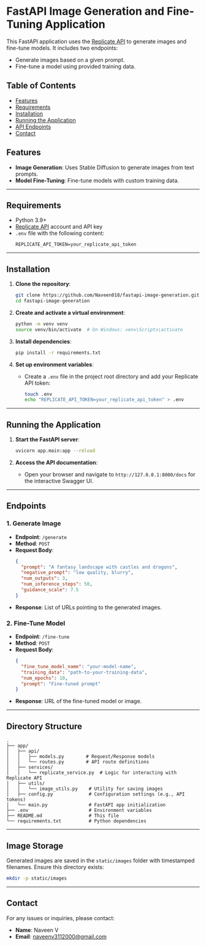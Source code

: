 
# FastAPI Image Generation and Fine-Tuning Application

This FastAPI application uses the [Replicate API](https://replicate.com/) to generate images and fine-tune models. It includes two endpoints:
- Generate images based on a given prompt.
- Fine-tune a model using provided training data.

## Table of Contents

- [Features](#features)
- [Requirements](#requirements)
- [Installation](#installation)
- [Running the Application](#running-the-application)
- [API Endpoints](#api-endpoints)
- [Contact](#contact)

## Features
- **Image Generation**: Uses Stable Diffusion to generate images from text prompts.
- **Model Fine-Tuning**: Fine-tune models with custom training data.

---

## Requirements

- Python 3.9+
- [Replicate API](https://replicate.com/) account and API key
- `.env` file with the following content:
  ```
  REPLICATE_API_TOKEN=your_replicate_api_token
  ```

---

## Installation

1. **Clone the repository**:
   ```bash
   git clone https://github.com/Naveen018/fastapi-image-generation.git
   cd fastapi-image-generation
   ```

2. **Create and activate a virtual environment**:
   ```bash
   python -m venv venv
   source venv/bin/activate  # On Windows: venv\Scripts\activate
   ```

3. **Install dependencies**:
   ```bash
   pip install -r requirements.txt
   ```

4. **Set up environment variables**:
   - Create a `.env` file in the project root directory and add your Replicate API token:
     ```bash
     touch .env
     echo "REPLICATE_API_TOKEN=your_replicate_api_token" > .env
     ```

---

## Running the Application

1. **Start the FastAPI server**:
   ```bash
   uvicorn app.main:app --reload
   ```

2. **Access the API documentation**:
   - Open your browser and navigate to `http://127.0.0.1:8000/docs` for the interactive Swagger UI.

---

## Endpoints

### 1. **Generate Image**
- **Endpoint**: `/generate`
- **Method**: `POST`
- **Request Body**:
  ```json
  {
    "prompt": "A fantasy landscape with castles and dragons",
    "negative_prompt": "low quality, blurry",
    "num_outputs": 3,
    "num_inference_steps": 50,
    "guidance_scale": 7.5
  }
  ```
- **Response**: List of URLs pointing to the generated images.

### 2. **Fine-Tune Model**
- **Endpoint**: `/fine-tune`
- **Method**: `POST`
- **Request Body**:
  ```json
  {
    "fine_tune_model_name": "your-model-name",
    "training_data": "path-to-your-training-data",
    "num_epochs": 10,
    "prompt": "Fine-tuned prompt"
  }
  ```
- **Response**: URL of the fine-tuned model or image.

---

## Directory Structure

```plaintext
.
├── app/
│   ├── api/
│   │   ├── models.py        # Request/Response models
│   │   └── routes.py        # API route definitions
│   ├── services/
│   │   └── replicate_service.py  # Logic for interacting with Replicate API
│   ├── utils/
│   │   └── image_utils.py    # Utility for saving images
│   ├── config.py             # Configuration settings (e.g., API tokens)
│   └── main.py               # FastAPI app initialization
├── .env                      # Environment variables
├── README.md                 # This file
└── requirements.txt          # Python dependencies
```

---

## Image Storage

Generated images are saved in the `static/images` folder with timestamped filenames. Ensure this directory exists:
```bash
mkdir -p static/images
```

---

## Contact

For any issues or inquiries, please contact:
- **Name**: Naveen V
- **Email**: naveenv3112000@gmail.com
